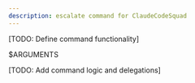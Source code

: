 ```yaml
---
description: escalate command for ClaudeCodeSquad
---
```


[TODO: Define command functionality]

$ARGUMENTS

[TODO: Add command logic and delegations]
